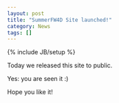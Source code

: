 ```yaml
---
layout: post
title: "SummerFW4D Site launched!"
category: News 
tags: []
---
```

{% include JB/setup %}


Today we released this site to public. 

Yes: you are seen it :)

Hope you like it!
